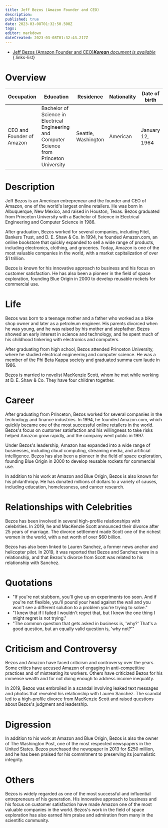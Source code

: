 ```yaml
---
title: Jeff Bezos (Amazon Founder and CEO)
description: 
published: true
date: 2023-03-08T01:32:50.500Z
tags: 
editor: markdown
dateCreated: 2023-03-08T01:32:43.217Z
---
```


- [Jeff Bezos (Amazon Founder and CEO)***Korean** document is available*](/ko/Knowledge-base/Dictionary/Person/jeff-bezos-amazon-founder-and-ceo)
{.links-list}

# Overview

| Occupation | Education | Residence | Nationality | Date of birth |
|------------|-----------|-----------|-------------|---------------|
| CEO and Founder of Amazon | Bachelor of Science in Electrical Engineering and Computer Science from Princeton University | Seattle, Washington | American | January 12, 1964 |

# Description

Jeff Bezos is an American entrepreneur and the founder and CEO of Amazon, one of the world's largest online retailers. He was born in Albuquerque, New Mexico, and raised in Houston, Texas. Bezos graduated from Princeton University with a Bachelor of Science in Electrical Engineering and Computer Science in 1986.

After graduation, Bezos worked for several companies, including Fitel, Bankers Trust, and D. E. Shaw & Co. In 1994, he founded Amazon.com, an online bookstore that quickly expanded to sell a wide range of products, including electronics, clothing, and groceries. Today, Amazon is one of the most valuable companies in the world, with a market capitalization of over $1 trillion.

Bezos is known for his innovative approach to business and his focus on customer satisfaction. He has also been a pioneer in the field of space exploration, founding Blue Origin in 2000 to develop reusable rockets for commercial use.

# Life

Bezos was born to a teenage mother and a father who worked as a bike shop owner and later as a petroleum engineer. His parents divorced when he was young, and he was raised by his mother and stepfather. Bezos showed an early interest in science and technology, and he spent much of his childhood tinkering with electronics and computers.

After graduating from high school, Bezos attended Princeton University, where he studied electrical engineering and computer science. He was a member of the Phi Beta Kappa society and graduated summa cum laude in 1986.

Bezos is married to novelist MacKenzie Scott, whom he met while working at D. E. Shaw & Co. They have four children together.

# Career

After graduating from Princeton, Bezos worked for several companies in the technology and finance industries. In 1994, he founded Amazon.com, which quickly became one of the most successful online retailers in the world. Bezos's focus on customer satisfaction and his willingness to take risks helped Amazon grow rapidly, and the company went public in 1997.

Under Bezos's leadership, Amazon has expanded into a wide range of businesses, including cloud computing, streaming media, and artificial intelligence. Bezos has also been a pioneer in the field of space exploration, founding Blue Origin in 2000 to develop reusable rockets for commercial use.

In addition to his work at Amazon and Blue Origin, Bezos is also known for his philanthropy. He has donated millions of dollars to a variety of causes, including education, homelessness, and cancer research.

# Relationships with Celebrities

Bezos has been involved in several high-profile relationships with celebrities. In 2019, he and MacKenzie Scott announced their divorce after 25 years of marriage. The divorce settlement made Scott one of the richest women in the world, with a net worth of over $60 billion.

Bezos has also been linked to Lauren Sanchez, a former news anchor and helicopter pilot. In 2019, it was reported that Bezos and Sanchez were in a relationship, and that Bezos's divorce from Scott was related to his relationship with Sanchez.

# Quotations

- "If you're not stubborn, you'll give up on experiments too soon. And if you're not flexible, you'll pound your head against the wall and you won't see a different solution to a problem you're trying to solve." 
- "I knew that if I failed I wouldn't regret that, but I knew the one thing I might regret is not trying." 
- "The common question that gets asked in business is, 'why?' That's a good question, but an equally valid question is, 'why not?'" 

# Criticism and Controversy

Bezos and Amazon have faced criticism and controversy over the years. Some critics have accused Amazon of engaging in anti-competitive practices and of mistreating its workers. Others have criticized Bezos for his immense wealth and for not doing enough to address income inequality.

In 2019, Bezos was embroiled in a scandal involving leaked text messages and photos that revealed his relationship with Lauren Sanchez. The scandal led to a high-profile divorce from MacKenzie Scott and raised questions about Bezos's judgment and leadership.

# Digression

In addition to his work at Amazon and Blue Origin, Bezos is also the owner of The Washington Post, one of the most respected newspapers in the United States. Bezos purchased the newspaper in 2013 for $250 million, and he has been praised for his commitment to preserving its journalistic integrity.

# Others

Bezos is widely regarded as one of the most successful and influential entrepreneurs of his generation. His innovative approach to business and his focus on customer satisfaction have made Amazon one of the most valuable companies in the world. Bezos's work in the field of space exploration has also earned him praise and admiration from many in the scientific community.